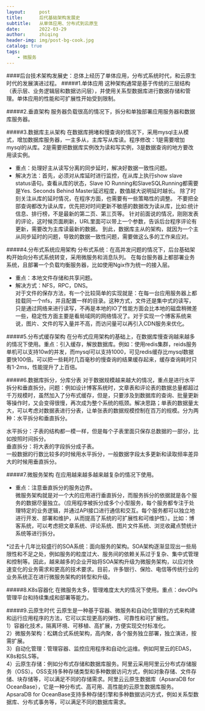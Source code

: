 ```yaml
---
layout:     post
title:      后代基础架构发展史
subtitle:   从单体应用、分布式到云原生
date:       2022-03-29
author:     zhiqing
header-img: img/post-bg-cook.jpg
catalog: true
tags:
    - 微服务
---
```



####后台技术架构发展史：总体上经历了单体应用，分布式系统时代，和云原生时代的发展演进过程。
#####1.单体应用
这种架构通常是基于传统的三层结构（表示层、业务逻辑层和数据访问层），并使用关系型数据库进行数据存储和管理。单体应用的性能和可扩展性开始受到限制。

#####2.垂直架构
服务器负载很高的情况下，拆分和单独部署应用服务器和数据库服务器。

#####3.数据库主从架构
在数据库拥堵和慢查询的情况下，采用mysql主从模式，增加数据库服务器，一主多从，主库写从库读。程序修改：1是需要增加mysql的从库。2是需要把数据库实例改为读和写实例，3是数据查询的地方要改用读实例。 

* 重点：处理好主从读写分离的同步延时，解决好数据一致性问题。
* 解决方法：首先，必须对从库延时进行监控，在从库上执行show slave status语句。查看从库的状态，Slave IO Running和SlaveSQLRunning都需要是Yes.
Seconds Behind Master延迟程度，数值越大说明延时越长。
除了时刻关注从库的延时情况，在程序方面，也需要有一些策略性的调整。
不要把全部查询都改为读从库，优先把对时间更新不敏感的数据改为读从库，比如:统计信息、排行榜，不是最新的第二页、第三页等。
针对前面说的情况，刚刚发表的评论，这时候页面刷新，URL里面可以带上一个参数，告诉后台程序评论有更新，需要改为主库读最新的数据。
到此，数据库主从的架构，就因为一个主从同步延时的问题，导致的数据一致性问题，需要做这么多的工作来应对。

#####4.分布式系统应用架构
分布式系统：在高并发问题的情况下，后台基础架构开始向分布式系统转变，采用微服务和消息队列。
在每台服务器上都部署业务系统，且部署一个负载均衡服务器，比如使用Ngix作为统一的接入层。

* 重点：本地文件存储和共享问题。
* 解决方式：NFS，RPC，DNS。  
对于文件的保存方法，有一个比较简单的实现就是：在每一台应用服务器上都挂载同一个nfs，并且配置一样的目录。这种方式，文件还是集中式的读写，只是通过网络来进行读写，不再是本地的IO了性能方面会比本地的磁盘稍微差一些，稳定性方面主要是看局域网的网络情况了。对于实现一个博客系统来说，图片、文件的写入量并不高，而访问量可以再引入CDN服务来优化。

#####5.分布式缓存架构
在分布式应用架构的基础上，在数据库慢查询越来越多的情况下使用。重点：引入缓存，解放数据库。例如：使用redis集群，reids服务单机可以支持10w的并发，而mysql可以支持1000，可见redis缓存比mysql数据要快100倍。可以把一些耗时几百毫秒的慢查询的结果缓存起来，缓存查询耗时只有1-2ms，性能提升了上百倍。

#####6.数据库拆分，分库分表
对于数据规模越来越大的情况，重点是进行水平拆分和垂直拆分。问题：例如设计博客系统时，文章表和评论表的数据总量都超过千万规模时，虽然加入了分布式缓存，但是，只要涉及到数据库的查询、批量更新等操作时，又会变得很慢，再次成为整个系统的瓶颈。解决思路；单表的数据量太大，可以考虑对数据表进行分表，让单张表的数据规模控制在百万的规模。分为两种：水平拆分和垂直拆分。  

水平拆分：子表的结构都一模一样，但是每个子表里面只保存总数据的一部分，比如按照时间拆分。  
垂直拆分：将大表的字段拆分成子表。  
一般数据的行数比较多的时候用水平拆分，一般数据字段太多更新和读取频率差异大的时候用垂直拆分。

#####7.微服务架构
在应用越来越多越来越复杂的情况下使用。

* 重点：注意垂直拆分的服务边界。  
微服务架构就是对一个大的应用进行垂直拆分，而服务拆分的依据就是各个服务的数据尽量独立。（应用程序被拆分成多个小型服务，每个服务都专注于处理特定的业务逻辑，并通过API接口进行通信和交互。每个服务都可以独立地进行开发、部署和维护，从而提高了系统的可扩展性和可维护性）。比如：博客系统，可以考虑把文章系统、评论系统、图片文件系统、浏览收藏点赞统计系统等进行拆分。  

*过去十几年比较盛行的SOA系统：面向服务的架构。SOA架构逐渐显现出一些局限性和不足之处，例如服务的粒度过大、服务间的依赖关系过于复杂、集中式管理和控制等。因此，越来越多的企业开始将SOA架构升级为微服务架构，以应对快速变化的业务需求和更高的技术要求。目前，许多银行、保险、电信等传统行业的业务系统正在进行微服务架构的转型和升级。

#####8.K8s容器化
在微服务太多，管理难度太大的情况下使用。重点：devOPs管理平台和持续集成和部署等能力。

#####9.云原生时代
云原生是一种基于容器、微服务和自动化管理的方式来构建和运行应用程序的方法，它可以实现更高的弹性、可靠性和可扩展性。  
1）容器化技术，隔离环境、可移植、高扩展，方便实现交付标准化。  
2）微服务架构：松耦合式系统架构，高内聚，各个服务独立部署，独立演进，按需扩展。  
3）自动化管理：管理容器、监控应用程序和自动化运维。例如阿里云的EDAS，K8s和SLS等。  
4）云原生存储：例如分布式存储和数据库服务。阿里云采用阿里云分布式存储服务（OSS）。OSS支持多种存储类型和多种数据访问方式，例如对象存储、文件存储、块存储等，可以满足不同的存储需求。阿里云云原生数据库（ApsaraDB for OceanBase），它是一种分布式、高可用、高性能的云原生数据库服务。ApsaraDB for OceanBase支持多种存储引擎和多种数据访问方式，例如关系型数据库、分布式事务等，可以满足不同的数据库需求。
